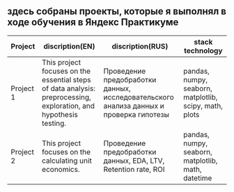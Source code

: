 ## здесь собраны проекты, которые я выполнял в ходе обучения в Яндекс Практикуме

|Project|discription(EN)|discription(RUS)|stack technology|
|--|--|--|--|
|Project 1|This project focuses on the essential steps of data analysis: preprocessing, exploration, and hypothesis testing.|Проведение предобработки данных, исследовательского анализа данных и проверка гипотезы|pandas, numpy, seaborn, matplotlib, scipy, math, plots|
|Project 2|This project focuses on the calculating unit economics.|Проведение предобработки данных, EDA, LTV, Retention rate, ROI |pandas, numpy, seaborn, matplotlib, math, datetime|
